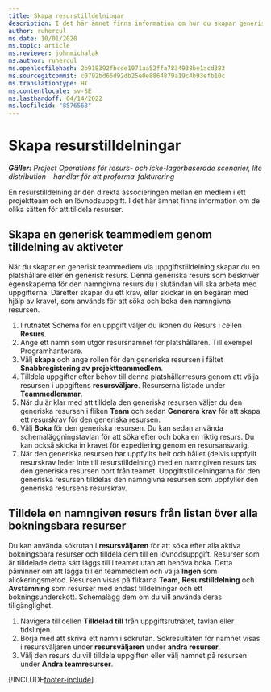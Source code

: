 ```yaml
---
title: Skapa resurstilldelningar
description: I det här ämnet finns information om hur du skapar generiska och namngivna resurstilldelningar.
author: ruhercul
ms.date: 10/01/2020
ms.topic: article
ms.reviewer: johnmichalak
ms.author: ruhercul
ms.openlocfilehash: 2b918392fbcde1071aa52ffa7834938be1acd383
ms.sourcegitcommit: c0792bd65d92db25e0e8864879a19c4b93efb10c
ms.translationtype: HT
ms.contentlocale: sv-SE
ms.lasthandoff: 04/14/2022
ms.locfileid: "8576568"
---
```

# <a name="create-resource-assignments"></a>Skapa resurstilldelningar

_**Gäller:** Project Operations för resurs- och icke-lagerbaserade scenarier, lite distribution – handlar för att proforma-fakturering_


En resurstilldelning är den direkta associeringen mellan en medlem i ett projektteam och en lövnodsuppgift. I det här ämnet finns information om de olika sätten för att tilldela resurser.

## <a name="create-a-generic-team-member-through-task-assignment"></a>Skapa en generisk teammedlem genom tilldelning av aktiveter


När du skapar en generisk teammedlem via uppgiftstilldelning skapar du en platshållare eller en generisk resurs. Denna generiska resurs som beskriver egenskaperna för den namngivna resurs du i slutändan vill ska arbeta med uppgifterna. Därefter skapar du ett krav, eller skickar in en begäran med hjälp av kravet, som används för att söka och boka den namngivna resursen.

1. I rutnätet Schema för en uppgift väljer du ikonen du Resurs i cellen **Resurs**.
2. Ange ett namn som utgör resursnamnet för platshållaren. Till exempel Programhanterare.
3. Välj **skapa** och ange rollen för den generiska resursen i fältet **Snabbregistering av projektteammedlem**.
4. Tilldela uppgifter efter behov till denna platshållarresurs genom att välja resursen i uppgiftens **resursväljare**. Resurserna listade under **Teammedlemmar**.
5. När du är klar med att tilldela den generiska resursen väljer du den generiska resursen i fliken **Team** och sedan **Generera krav** för att skapa ett resurskrav för den generiska resursen.
6. Välj **Boka** för den generiska resursen. Du kan sedan använda schemaläggningstavlan för att söka efter och boka en riktig resurs. Du kan också skicka in kravet för expediering genom en resursansvarig.
7. När den generiska resursen har uppfyllts helt och hållet (delvis uppfyllt resurskrav leder inte till resurstilldelning) med en namngiven resurs tas den generiska resursen bort från teamet. Uppgiftstilldelningarna för den generiska resursen tilldelas den namngivna resursen som uppfyller den generiska resursens resurskrav.

## <a name="assign-a-named-resource-from-the-list-of-all-bookable-resources"></a>Tilldela en namngiven resurs från listan över alla bokningsbara resurser

Du kan använda sökrutan i **resursväljaren** för att söka efter alla aktiva bokningsbara resurser och tilldela dem till en lövnodsuppgift. Resurser som är tilldelade detta sätt läggs till i teamet utan att behöva boka. Detta påminner om att lägga till en teammedlem och välja **Ingen** som allokeringsmetod. Resursen visas på flikarna **Team**, **Resurstilldelning** och **Avstämning** som resurser med endast tilldelningar och ett bokningsunderskott. Schemalägg dem om du vill använda deras tillgänglighet.

1. Navigera till cellen **Tilldelad till** från uppgiftsrutnätet, tavlan eller tidslinjen.
2. Börja med att skriva ett namn i sökrutan. Sökresultaten för namnet visas i resursväljaren under **resursväljaren** under **andra resurser**.
3. Välj den resurs du vill tilldela uppgiften eller välj namnet på resursen under **Andra teamresurser**.


[!INCLUDE[footer-include](../includes/footer-banner.md)]
